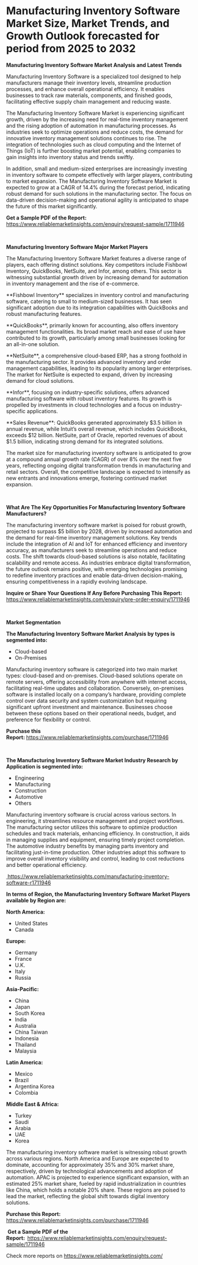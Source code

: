 <p><h1>Manufacturing Inventory Software Market Size, Market Trends, and Growth Outlook forecasted for period from 2025 to 2032</h1></p><p><strong>Manufacturing Inventory Software Market Analysis and Latest Trends</strong></p>
<p><p>Manufacturing Inventory Software is a specialized tool designed to help manufacturers manage their inventory levels, streamline production processes, and enhance overall operational efficiency. It enables businesses to track raw materials, components, and finished goods, facilitating effective supply chain management and reducing waste.</p><p>The Manufacturing Inventory Software Market is experiencing significant growth, driven by the increasing need for real-time inventory management and the rising adoption of automation in manufacturing processes. As industries seek to optimize operations and reduce costs, the demand for innovative inventory management solutions continues to rise. The integration of technologies such as cloud computing and the Internet of Things (IoT) is further boosting market potential, enabling companies to gain insights into inventory status and trends swiftly.</p><p>In addition, small and medium-sized enterprises are increasingly investing in inventory software to compete effectively with larger players, contributing to market expansion. The Manufacturing Inventory Software Market is expected to grow at a CAGR of 14.4% during the forecast period, indicating robust demand for such solutions in the manufacturing sector. The focus on data-driven decision-making and operational agility is anticipated to shape the future of this market significantly.</p></p>
<p><strong>Get a Sample PDF of the Report:&nbsp;</strong> <a href="https://www.reliablemarketinsights.com/enquiry/request-sample/1711946?utm_campaign=3268&utm_medium=2&utm_source=Github&utm_content=ia&utm_term=10032025&utm_id=manufacturing-inventory-software">https://www.reliablemarketinsights.com/enquiry/request-sample/1711946</a></p>
<p>&nbsp;</p>
<p><strong>Manufacturing Inventory Software Major Market Players</strong></p>
<p><p>The Manufacturing Inventory Software Market features a diverse range of players, each offering distinct solutions. Key competitors include Fishbowl Inventory, QuickBooks, NetSuite, and Infor, among others. This sector is witnessing substantial growth driven by increasing demand for automation in inventory management and the rise of e-commerce.</p><p>**Fishbowl Inventory** specializes in inventory control and manufacturing software, catering to small to medium-sized businesses. It has seen significant adoption due to its integration capabilities with QuickBooks and robust manufacturing features.</p><p>**QuickBooks**, primarily known for accounting, also offers inventory management functionalities. Its broad market reach and ease of use have contributed to its growth, particularly among small businesses looking for an all-in-one solution.</p><p>**NetSuite**, a comprehensive cloud-based ERP, has a strong foothold in the manufacturing sector. It provides advanced inventory and order management capabilities, leading to its popularity among larger enterprises. The market for NetSuite is expected to expand, driven by increasing demand for cloud solutions.</p><p>**Infor**, focusing on industry-specific solutions, offers advanced manufacturing software with robust inventory features. Its growth is propelled by investments in cloud technologies and a focus on industry-specific applications.</p><p>**Sales Revenue**: QuickBooks generated approximately $3.5 billion in annual revenue, while Intuit’s overall revenue, which includes QuickBooks, exceeds $12 billion. NetSuite, part of Oracle, reported revenues of about $1.5 billion, indicating strong demand for its integrated solutions.</p><p>The market size for manufacturing inventory software is anticipated to grow at a compound annual growth rate (CAGR) of over 8% over the next five years, reflecting ongoing digital transformation trends in manufacturing and retail sectors. Overall, the competitive landscape is expected to intensify as new entrants and innovations emerge, fostering continued market expansion.</p></p>
<p>&nbsp;</p>
<p><strong>What Are The Key Opportunities For Manufacturing Inventory Software Manufacturers?</strong></p>
<p><p>The manufacturing inventory software market is poised for robust growth, projected to surpass $5 billion by 2028, driven by increased automation and the demand for real-time inventory management solutions. Key trends include the integration of AI and IoT for enhanced efficiency and inventory accuracy, as manufacturers seek to streamline operations and reduce costs. The shift towards cloud-based solutions is also notable, facilitating scalability and remote access. As industries embrace digital transformation, the future outlook remains positive, with emerging technologies promising to redefine inventory practices and enable data-driven decision-making, ensuring competitiveness in a rapidly evolving landscape.</p></p>
<p><strong>Inquire or Share Your Questions If Any Before Purchasing This Report:</strong> <a href="https://www.reliablemarketinsights.com/enquiry/pre-order-enquiry/1711946?utm_campaign=3268&utm_medium=2&utm_source=Github&utm_content=ia&utm_term=10032025&utm_id=manufacturing-inventory-software">https://www.reliablemarketinsights.com/enquiry/pre-order-enquiry/1711946</a></p>
<p>&nbsp;</p>
<p><strong>Market Segmentation</strong></p>
<p><strong>The Manufacturing Inventory Software Market Analysis by types is segmented into:</strong></p>
<p><ul><li>Cloud-based</li><li>On-Premises</li></ul></p>
<p><p>Manufacturing inventory software is categorized into two main market types: cloud-based and on-premises. Cloud-based solutions operate on remote servers, offering accessibility from anywhere with internet access, facilitating real-time updates and collaboration. Conversely, on-premises software is installed locally on a company’s hardware, providing complete control over data security and system customization but requiring significant upfront investment and maintenance. Businesses choose between these options based on their operational needs, budget, and preference for flexibility or control.</p></p>
<p><strong>Purchase this Report:&nbsp;</strong><a href="https://www.reliablemarketinsights.com/purchase/1711946?utm_campaign=3268&utm_medium=2&utm_source=Github&utm_content=ia&utm_term=10032025&utm_id=manufacturing-inventory-software">https://www.reliablemarketinsights.com/purchase/1711946</a></p>
<p>&nbsp;</p>
<p><strong>The Manufacturing Inventory Software Market Industry Research by Application is segmented into:</strong></p>
<p><ul><li>Engineering</li><li>Manufacturing</li><li>Construction</li><li>Automotive</li><li>Others</li></ul></p>
<p><p>Manufacturing inventory software is crucial across various sectors. In engineering, it streamlines resource management and project workflows. The manufacturing sector utilizes this software to optimize production schedules and track materials, enhancing efficiency. In construction, it aids in managing supplies and equipment, ensuring timely project completion. The automotive industry benefits by managing parts inventory and facilitating just-in-time production. Other industries adopt this software to improve overall inventory visibility and control, leading to cost reductions and better operational efficiency.</p></p>
<p><a href="https://www.reliablemarketinsights.com/manufacturing-inventory-software-r1711946?utm_campaign=3268&utm_medium=2&utm_source=Github&utm_content=ia&utm_term=10032025&utm_id=manufacturing-inventory-software">&nbsp;https://www.reliablemarketinsights.com/manufacturing-inventory-software-r1711946</a></p>
<p><strong>In terms of Region, the Manufacturing Inventory Software Market Players available by Region are:</strong></p>
<p>
    <p> <strong> North America: </strong>
        <ul>
            <li>United States</li>
            <li>Canada</li>
        </ul>
        </p> 
    <p> <strong> Europe: </strong>
        <ul>
            <li>Germany</li>
            <li>France</li>
            <li>U.K.</li>
            <li>Italy</li>
            <li>Russia</li>
        </ul>
        </p> 
    <p> <strong> Asia-Pacific: </strong>
        <ul>
            <li>China</li>
            <li>Japan</li>
            <li>South Korea</li>
            <li>India</li>
            <li>Australia</li>
            <li>China Taiwan</li>
            <li>Indonesia</li>
            <li>Thailand</li>
            <li>Malaysia</li>
        </ul>
        </p> 
    <p> <strong> Latin America: </strong>
        <ul>
            <li>Mexico</li>
            <li>Brazil</li>
            <li>Argentina Korea</li>
            <li>Colombia</li>
        </ul>
        </p> 
    <p> <strong> Middle East & Africa: </strong>
        <ul>
            <li>Turkey</li>
            <li>Saudi</li>
            <li>Arabia</li>
            <li>UAE</li>
            <li>Korea</li>
        </ul>
    </p>
    </p>
<p><p>The manufacturing inventory software market is witnessing robust growth across various regions. North America and Europe are expected to dominate, accounting for approximately 35% and 30% market share, respectively, driven by technological advancements and adoption of automation. APAC is projected to experience significant expansion, with an estimated 25% market share, fueled by rapid industrialization in countries like China, which holds a notable 20% share. These regions are poised to lead the market, reflecting the global shift towards digital inventory solutions.</p></p>
<p><strong>Purchase this Report: </strong><a href="https://www.reliablemarketinsights.com/purchase/1711946?utm_campaign=3268&utm_medium=2&utm_source=Github&utm_content=ia&utm_term=10032025&utm_id=manufacturing-inventory-software">https://www.reliablemarketinsights.com/purchase/1711946</a></p>
<p>&nbsp;<strong>Get a Sample PDF of the Report:&nbsp;&nbsp;</strong><a href="https://www.reliablemarketinsights.com/enquiry/request-sample/1711946?utm_campaign=3268&utm_medium=2&utm_source=Github&utm_content=ia&utm_term=10032025&utm_id=manufacturing-inventory-software">https://www.reliablemarketinsights.com/enquiry/request-sample/1711946</a></p>
<p><strong></strong></p>
<p>Check more reports on <a href="https://www.reliablemarketinsights.com/?utm_campaign=3268&utm_medium=2&utm_source=Github&utm_content=ia&utm_term=10032025&utm_id=manufacturing-inventory-software">https://www.reliablemarketinsights.com/</a></p>